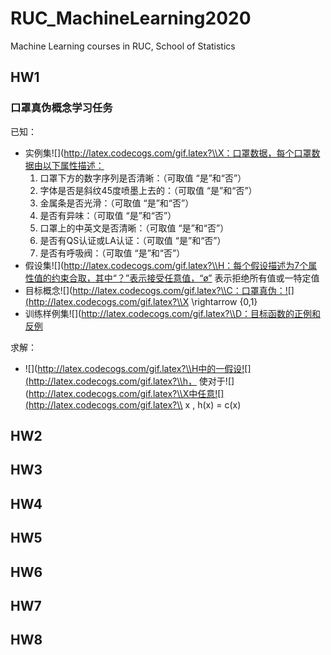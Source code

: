 # RUC_MachineLearning2020
Machine Learning courses in RUC, School of Statistics

## HW1
### 口罩真伪概念学习任务

已知：

* 实例集![](http://latex.codecogs.com/gif.latex?\\X：口罩数据，每个口罩数据由以下属性描述：
	1. 口罩下方的数字序列是否清晰：（可取值 “是”和“否”）
	2. 字体是否是斜纹45度喷墨上去的：（可取值 “是”和“否”）
	3. 金属条是否光滑：（可取值 “是”和“否”）
	4. 是否有异味：（可取值 “是”和“否”）
	5. 口罩上的中英文是否清晰：（可取值 “是”和“否”）
	6. 是否有QS认证或LA认证：（可取值 “是”和“否”）
	7. 是否有呼吸阀：（可取值 “是”和“否”）
* 假设集![](http://latex.codecogs.com/gif.latex?\\H：每个假设描述为7个属性值的约束合取，其中“？”表示接受任意值，“ø” 表示拒绝所有值或一特定值
* 目标概念![](http://latex.codecogs.com/gif.latex?\\C：口罩真伪：![](http://latex.codecogs.com/gif.latex?\\X \rightarrow \{0,1\}
* 训练样例集![](http://latex.codecogs.com/gif.latex?\\D：目标函数的正例和反例

求解：
* ![](http://latex.codecogs.com/gif.latex?\\H中的一假设![](http://latex.codecogs.com/gif.latex?\\h， 使对于![](http://latex.codecogs.com/gif.latex?\\X中任意![](http://latex.codecogs.com/gif.latex?\\ x , h(x) = c(x) 
## HW2

## HW3
## HW4
## HW5
## HW6
## HW7
## HW8
